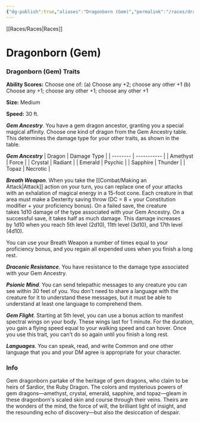 ```yaml
---
{"dg-publish":true,"aliases":"Dragonborn (Gem)","permalink":"/races/dragonborn-gem-pr/","dgHomeLink":false,"dgPassFrontmatter":true}
---
```


[[Races/Races|Races]]
# Dragonborn (Gem)

### Dragonborn (Gem) Traits
**Ability Scores:** Choose one of: (a) Choose any +2; choose any other +1 (b) Choose any +1; choose any other +1; choose any other +1

**Size:** Medium

**Speed:** 30 ft. 

***Gem Ancestry***. You have a gem dragon ancestor, granting you a special magical affinity. Choose one kind of dragon from the Gem Ancestry table. This determines the damage type for your other traits, as shown in the table.

***Gem Ancestry***
| Dragon   | Damage Type |
| -------- | ----------- |
| Amethyst | Force       |
| Crystal  | Radiant     |
| Emerald  | Psychic     |
| Sapphire | Thunder     |
| Topaz    | Necrotic    | 

***Breath Weapon***. When you take the [[Combat/Making an Attack|Attack]] action on your turn, you can replace one of your attacks with an exhalation of magical energy in a 15-foot cone. Each creature in that area must make a Dexterity saving throw (DC = 8 + your Constitution modifier + your proficiency bonus). On a failed save, the creature takes 1d10 damage of the type associated with your Gem Ancestry. On a successful save, it takes half as much damage. This damage increases by 1d10 when you reach 5th level (2d10), 11th level (3d10), and 17th level (4d10).

You can use your Breath Weapon a number of times equal to your proficiency bonus, and you regain all expended uses when you finish a long rest.

***Draconic Resistance***. You have resistance to the damage type associated with your Gem Ancestry.

***Psionic Mind***. You can send telepathic messages to any creature you can see within 30 feet of you. You don't need to share a language with the creature for it to understand these messages, but it must be able to understand at least one language to comprehend them.

***Gem Flight***. Starting at 5th level, you can use a bonus action to manifest spectral wings on your body. These wings last for 1 minute. For the duration, you gain a flying speed equal to your walking speed and can hover. Once you use this trait, you can't do so again until you finish a long rest.

***Languages***. You can speak, read, and write Common and one other language that you and your DM agree is appropriate for your character.

### Info
Gem dragonborn partake of the heritage of gem dragons, who claim to be heirs of Sardior, the Ruby Dragon. The colors and mysterious powers of gem dragons—amethyst, crystal, emerald, sapphire, and topaz—gleam in these dragonborn's scaled skin and course through their veins. Theirs are the wonders of the mind, the force of will, the brilliant light of insight, and the resounding echo of discovery—but also the desiccation of despair.
